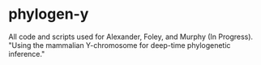 # phylogen-y
All code and scripts used for Alexander, Foley, and Murphy (In Progress). "Using the mammalian Y-chromosome for deep-time phylogenetic inference."
